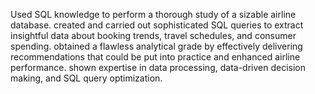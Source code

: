 Used SQL knowledge to perform a thorough study of a sizable airline database. created and carried out sophisticated SQL queries to extract insightful data about booking trends, travel schedules, and consumer spending. obtained a flawless analytical grade by effectively delivering recommendations that could be put into practice and enhanced airline performance. shown expertise in data processing, data-driven decision making, and SQL query optimization.
